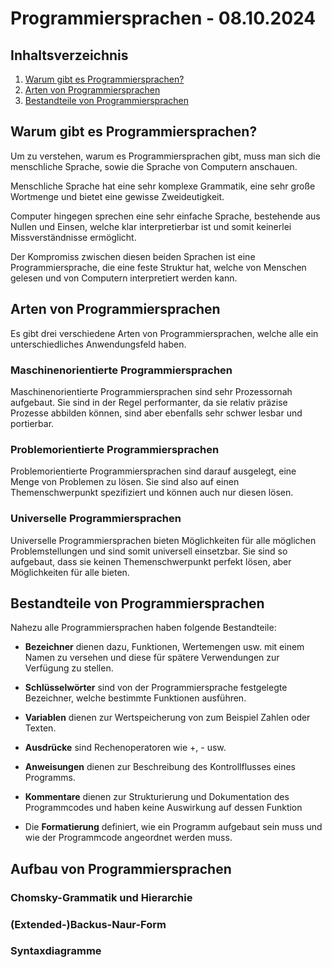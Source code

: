 # Programmiersprachen - 08.10.2024


## Inhaltsverzeichnis

1. [Warum gibt es Programmiersprachen?](#warum-gibt-es-programmiersprachen)
2. [Arten von Programmiersprachen](#arten-von-programmiersprachen)
3. [Bestandteile von Programmiersprachen](#bestandteile-von-programmiersprachen)


## Warum gibt es Programmiersprachen?

Um zu verstehen, warum es Programmiersprachen gibt, muss man sich die menschliche Sprache, sowie die Sprache von
Computern anschauen.

Menschliche Sprache hat eine sehr komplexe Grammatik, eine sehr große Wortmenge und bietet eine gewisse Zweideutigkeit.

Computer hingegen sprechen eine sehr einfache Sprache, bestehende aus Nullen und Einsen, welche klar interpretierbar
ist und somit keinerlei Missverständnisse ermöglicht.

Der Kompromiss zwischen diesen beiden Sprachen ist eine Programmiersprache, die eine feste Struktur hat, welche von
Menschen gelesen und von Computern interpretiert werden kann.


## Arten von Programmiersprachen

Es gibt drei verschiedene Arten von Programmiersprachen, welche alle ein unterschiedliches Anwendungsfeld haben.

### Maschinenorientierte Programmiersprachen

Maschinenorientierte Programmiersprachen sind sehr Prozessornah aufgebaut. Sie sind in der Regel performanter, da sie
relativ präzise Prozesse abbilden können, sind aber ebenfalls sehr schwer lesbar und portierbar.

### Problemorientierte Programmiersprachen

Problemorientierte Programmiersprachen sind darauf ausgelegt, eine Menge von Problemen zu lösen. Sie sind also auf
einen Themenschwerpunkt spezifiziert und können auch nur diesen lösen.

### Universelle Programmiersprachen

Universelle Programmiersprachen bieten Möglichkeiten für alle möglichen Problemstellungen und sind somit universell
einsetzbar. Sie sind so aufgebaut, dass sie keinen Themenschwerpunkt perfekt lösen, aber Möglichkeiten für alle
bieten.


## Bestandteile von Programmiersprachen

Nahezu alle Programmiersprachen haben folgende Bestandteile:

* **Bezeichner** dienen dazu, Funktionen, Wertemengen usw. mit einem Namen zu versehen und diese für spätere
  Verwendungen zur Verfügung zu stellen.

* **Schlüsselwörter** sind von der Programmiersprache festgelegte Bezeichner, welche bestimmte Funktionen ausführen.

* **Variablen** dienen zur Wertspeicherung von zum Beispiel Zahlen oder Texten.

* **Ausdrücke** sind Rechenoperatoren wie +, - usw.

* **Anweisungen** dienen zur Beschreibung des Kontrollflusses eines Programms.

* **Kommentare** dienen zur Strukturierung und Dokumentation des Programmcodes und haben keine Auswirkung auf dessen
  Funktion

* Die **Formatierung** definiert, wie ein Programm aufgebaut sein muss und wie der Programmcode angeordnet werden muss.


## Aufbau von Programmiersprachen



### Chomsky-Grammatik und Hierarchie

### (Extended-)Backus-Naur-Form

### Syntaxdiagramme